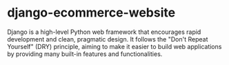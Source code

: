# django-ecommerce-website
Django is a high-level Python web framework that encourages rapid development and clean, pragmatic design. It follows the "Don't Repeat Yourself" (DRY) principle, aiming to make it easier to build web applications by providing many built-in features and functionalities.
